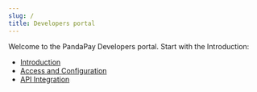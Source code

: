 ```yaml
---
slug: /
title: Developers portal
---
```


Welcome to the PandaPay Developers portal. Start with the Introduction:

- [Introduction](/TechDoc/introduction)
- [Access and Configuration](/TechDoc/access-and-configuration)
- [API Integration](/TechDoc/authentication)